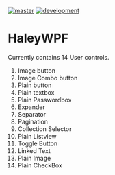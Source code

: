 [![master](https://github.com/rmsmech/HaleyWPF/actions/workflows/masterbuild.yml/badge.svg)](https://github.com/rmsmech/HaleyWPF/actions/workflows/masterbuild.yml)  [![development](https://github.com/rmsmech/HaleyWPF/actions/workflows/development.yml/badge.svg)](https://github.com/rmsmech/HaleyWPF/actions/workflows/development.yml)
# HaleyWPF
Currently contains 14 User controls.

1. Image button 
2. Image Combo button
3. Plain button
4. Plain textbox 
5. Plain Passwordbox
6. Expander
7. Separator
8. Pagination
9. Collection Selector
10. Plain Listview
11. Toggle Button
12. Linked Text
13. Plain Image
14. Plain CheckBox
